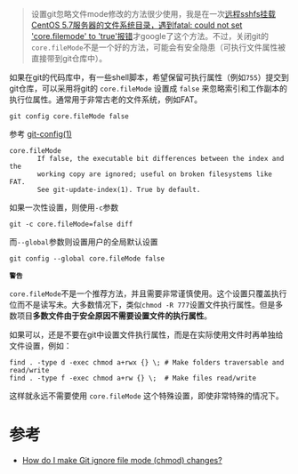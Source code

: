 > 设置git忽略文件mode修改的方法很少使用，我是在一次[远程sshfs挂载CentOS 5.7服务器的文件系统目录，遇到fatal: could not set 'core.filemode' to 'true'报错](../../service/ssh/sshfs)才google了这个方法。不过，关闭git的`core.fileMode`不是一个好的方法，可能会有安全隐患（可执行文件属性被直接带到git仓库中）。

如果在git的代码库中，有一些shell脚本，希望保留可执行属性（例如`755`）提交到git仓库，可以采用将git的 `core.fileMode` 设置成 `false` 来忽略索引和工作副本的执行位属性。通常用于非常古老的文件系统，例如FAT。

```
git config core.fileMode false
```

参考 [git-config(1)](https://www.kernel.org/pub/software/scm/git/docs/git-config.html)

```
core.fileMode
       If false, the executable bit differences between the index and the
       working copy are ignored; useful on broken filesystems like FAT.
       See git-update-index(1). True by default.
```

如果一次性设置，则使用`-c`参数

```
git -c core.fileMode=false diff
```

而`--global`参数则设置用户的全局默认设置

```
git config --global core.fileMode false
```

**`警告`**

`core.fileMode`不是一个推荐方法，并且需要非常谨慎使用。这个设置只覆盖执行位而不是读写未。大多数情况下，类似`chmod -R 777`设置文件执行属性。但是多数项目**多数文件由于安全原因不需要设置文件的执行属性**。

如果可以，还是不要在git中设置文件执行属性，而是在实际使用文件时再单独给文件设置，例如：

```
find . -type d -exec chmod a+rwx {} \; # Make folders traversable and read/write
find . -type f -exec chmod a+rw {} \;  # Make files read/write
```

这样就永远不需要使用 `core.fileMode` 这个特殊设置，即使非常特殊的情况下。

# 参考

* [How do I make Git ignore file mode (chmod) changes?](https://stackoverflow.com/questions/1580596/how-do-i-make-git-ignore-file-mode-chmod-changes)